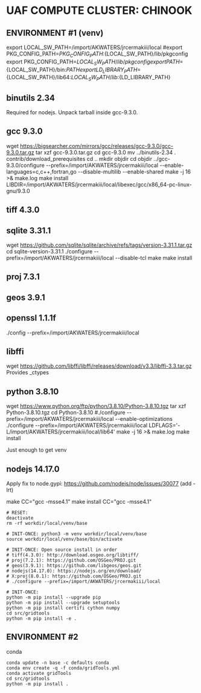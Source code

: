 # UAF COMPUTE CLUSTER: CHINOOK

## ENVIRONMENT #1 (venv)

export LOCAL_SW_PATH=/import/AKWATERS/jrcermakiii/local
#export PKG_CONFIG_PATH=${PKG_CONFIG_PATH}:${LOCAL_SW_PATH}/lib/pkgconfig
export PKG_CONFIG_PATH=${LOCAL_SW_PATH}/lib/pkgconfig
export PATH=${LOCAL_SW_PATH}/bin:${PATH}
export LD_LIBRARY_PATH=${LOCAL_SW_PATH}/lib64:${LOCAL_SW_PATH}/lib:${LD_LIBRARY_PATH}

## binutils 2.34

Required for nodejs.  Unpack tarball inside gcc-9.3.0.

## gcc 9.3.0

wget https://bigsearcher.com/mirrors/gcc/releases/gcc-9.3.0/gcc-9.3.0.tar.gz
tar xzf gcc-9.3.0.tar.gz
cd gcc-9.3.0
mv ../binutils-2.34 .
contrib/download_prerequisites
cd ..
mkdir objdir
cd objdir
../gcc-9.3.0/configure --prefix=/import/AKWATERS/jrcermakiii/local --enable-languages=c,c++,fortran,go --disable-multilib --enable-shared
make -j 16 >& make.log
make install
LIBDIR=/import/AKWATERS/jrcermakiii/local/libexec/gcc/x86_64-pc-linux-gnu/9.3.0

## tiff 4.3.0

## sqlite 3.31.1

wget https://github.com/sqlite/sqlite/archive/refs/tags/version-3.31.1.tar.gz
cd sqlite-version-3.31.1
./configure --prefix=/import/AKWATERS/jrcermakiii/local --disable-tcl
make
make install

## proj 7.3.1

## geos 3.9.1

## openssl 1.1.1f
./config --prefix=/import/AKWATERS/jrcermakiii/local

## libffi

wget https://github.com/libffi/libffi/releases/download/v3.3/libffi-3.3.tar.gz
Provides _ctypes

## python 3.8.10

wget https://www.python.org/ftp/python/3.8.10/Python-3.8.10.tgz
tar xzf Python-3.8.10.tgz
cd Python-3.8.10
#./configure --prefix=/import/AKWATERS/jrcermakiii/local --enable-optimizations
./configure --prefix=/import/AKWATERS/jrcermakiii/local LDFLAGS='-L/import/AKWATERS/jrcermakiii/local/lib64'
make -j 16 >& make.log
make install

Just enough to get venv

## nodejs 14.17.0
Apply fix to node.gypi:
  https://github.com/nodejs/node/issues/30077 (add -lrt)

make CC="gcc -msse4.1"
make install CC="gcc -msse4.1"

```
# RESET:
deactivate
rm -rf workdir/local/venv/base

# INIT-ONCE: python3 -m venv workdir/local/venv/base
source workdir/local/venv/base/bin/activate

# INIT-ONCE: Open source install in order
# tiff(4.3.0): http://download.osgeo.org/libtiff/
# proj(7.2.1): https://github.com/OSGeo/PROJ.git
# geos(3.9.1): https://github.com/libgeos/geos.git
# nodejs(14.17.0): https://nodejs.org/en/download/
# X:proj(8.0.1): https://github.com/OSGeo/PROJ.git
# ./configure --prefix=/import/AKWATERS/jrcermakiii/local

# INIT-ONCE:
python -m pip install --upgrade pip
python -m pip install --upgrade setuptools
python -m pip install certifi cython numpy
cd src/gridtools
python -m pip install -e .
```

## ENVIRONMENT #2

conda

```
conda update -n base -c defaults conda
conda env create -q -f conda/gridTools.yml
conda activate gridTools
cd src/gridtools
python -m pip install .
```

